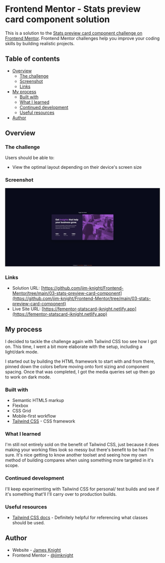# Frontend Mentor - Stats preview card component solution

This is a solution to the [Stats preview card component challenge on Frontend Mentor](https://www.frontendmentor.io/challenges/stats-preview-card-component-8JqbgoU62). Frontend Mentor challenges help you improve your coding skills by building realistic projects.

## Table of contents

- [Overview](#overview)
  - [The challenge](#the-challenge)
  - [Screenshot](#screenshot)
  - [Links](#links)
- [My process](#my-process)
  - [Built with](#built-with)
  - [What I learned](#what-i-learned)
  - [Continued development](#continued-development)
  - [Useful resources](#useful-resources)
- [Author](#author)

## Overview

### The challenge

Users should be able to:

- View the optimal layout depending on their device's screen size

### Screenshot

![](./screenshot.jpg)

### Links

- Solution URL: [https://github.com/jim-knight/Frontend-Mentor/tree/main/03-stats-preview-card-component](https://github.com/jim-knight/Frontend-Mentor/tree/main/03-stats-preview-card-component)
- Live Site URL: [https://fementor-statscard-jknight.netlify.app](https://fementor-statscard-jknight.netlify.app)

## My process

I decided to tackle the challenge again with Tailwind CSS too see how I got on. This time, I went a bit more elaborate with the setup, including a light/dark mode.

I started out by building the HTML framework to start with and from there, pinned down the colors before moving onto font sizing and component spacing. Once that was completed, I got the media queries set up then go to work on dark mode.

### Built with

- Semantic HTML5 markup
- Flexbox
- CSS Grid
- Mobile-first workflow
- [Tailwind CSS](https://tailwindcss.com/) - CSS framework

### What I learned

I'm still not entirely sold on the benefit of Tailwind CSS, just because it does making your working files look so messy but there's benefit to be had I'm sure. It's nice getting to know another toolset and seeing how my own method of building compares when using something more targeted in it's scope.

### Continued development

I'll keep experimenting with Tailwind CSS for personal/ test builds and see if it's something that'll I'll carry over to production builds.

### Useful resources

- [Tailwind CSS docs](https://tailwindcss.com/docs/installation) - Definitely helpful for referencing what classes should be used.

## Author

- Website - [James Knight](http://jknight.space/)
- Frontend Mentor - [@jimknight](https://www.frontendmentor.io/profile/jim-knight)
